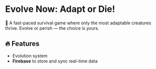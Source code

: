 # Evolve Now: Adapt or Die!

🧬 A fast-paced survival game where only the most adaptable creatures thrive. Evolve or perish — the choice is yours.

## 🔥 Features
- Evolution system
- **Firebase** to store and sync real-time data
